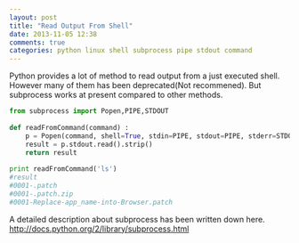 ```yaml
---
layout: post
title: "Read Output From Shell"
date: 2013-11-05 12:38
comments: true
categories: python linux shell subprocess pipe stdout command  
---
```

Python provides a lot of method to read output from a just executed shell. However many of them has been deprecated(Not recommened). But subprocess works at present compared to other methods.
```python 
from subprocess import Popen,PIPE,STDOUT
 
def readFromCommand(command) :
    p = Popen(command, shell=True, stdin=PIPE, stdout=PIPE, stderr=STDOUT, close_fds=True)
    result = p.stdout.read().strip()
    return result
    
print readFromCommand('ls')
#result
#0001-.patch
#0001-.patch.zip
#0001-Replace-app_name-into-Browser.patch
```
A detailed description about subprocess has been written down here. http://docs.python.org/2/library/subprocess.html
